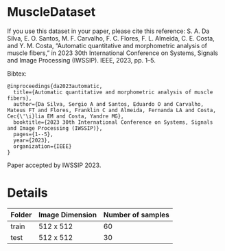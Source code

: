 # MuscleDataset
If you use this dataset in your paper, please cite this reference: 
S. A. Da Silva, E. O. Santos, M. F. Carvalho, F. C. Flores, F. L. Almeida,
C. E. Costa, and Y. M. Costa, “Automatic quantitative and morphometric
analysis of muscle fibers,” in 2023 30th International Conference on
Systems, Signals and Image Processing (IWSSIP). IEEE, 2023, pp. 1–5.

Bibtex:
```
@inproceedings{da2023automatic,
  title={Automatic quantitative and morphometric analysis of muscle fibers},
  author={Da Silva, Sergio A and Santos, Eduardo O and Carvalho, Mateus FT and Flores, Franklin C and Almeida, Fernanda LA and Costa, Cec{\'\i}lia EM and Costa, Yandre MG},
  booktitle={2023 30th International Conference on Systems, Signals and Image Processing (IWSSIP)},
  pages={1--5},
  year={2023},
  organization={IEEE}
}
```

Paper accepted by IWSSIP 2023.

# Details
| Folder | Image Dimension | Number of samples |
| ------ | ------ | ------ |
|train| 512 x 512| 60 |
|test| 512 x 512| 30 |

